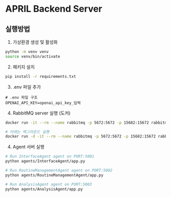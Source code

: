 # APRIL Backend Server

## 실행방법
1. 가상환경 생성 및 활성화
```bash
python -m venv venv
source venv/bin/activate
```

2. 패키지 설치
```bash
pip install -r requirements.txt
```

3. .env 파일 추가
```
# .env 파일 구조
OPENAI_API_KEY=openai_api_key_입력
```

4. RabbitMQ server 실행 (도커)
```bash
docker run -it --rm --name rabbitmq -p 5672:5672 -p 15682:15672 rabbitmq:3.8-management

# 아래는 백그라운드 실행
docker run -d -it --rm --name rabbitmq -p 5672:5672 -p 15682:15672 rabbitmq:3.8-management
```

4. Agent 서버 실행
```bash
# Run InterfaceAgent agent on PORT:5001
python agents/InterfaceAgent/app.py

# Run RoutineManagementAgent agent on PORT:5002
python agents/RoutineManagementAgent/app.py

# Run AnalysisAgent agent on PORT:5003
python agents/AnalysisAgent/app.py
```